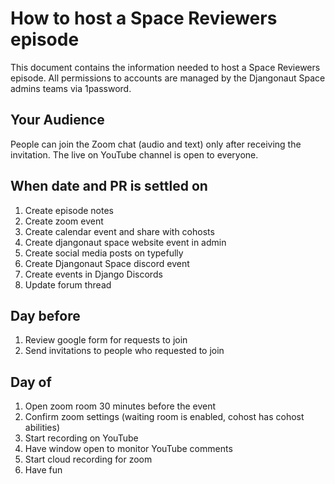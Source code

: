 # How to host a Space Reviewers episode

This document contains the information needed to host a Space Reviewers
episode. All permissions to accounts are managed by the Djangonaut Space
admins teams via 1password.

## Your Audience
People can join the Zoom chat (audio and text) only after receiving the invitation. 
The live on YouTube channel is open to everyone.

## When date and PR is settled on

1. Create episode notes
2. Create zoom event
3. Create calendar event and share with cohosts
4. Create djangonaut space website event in admin
5. Create social media posts on typefully
6. Create Djangonaut Space discord event
7. Create events in Django Discords
8. Update forum thread


## Day before

1. Review google form for requests to join
2. Send invitations to people who requested to join


## Day of

1. Open zoom room 30 minutes before the event
2. Confirm zoom settings (waiting room is enabled, cohost has cohost abilities)
3. Start recording on YouTube
4. Have window open to monitor YouTube comments
5. Start cloud recording for zoom
6. Have fun
